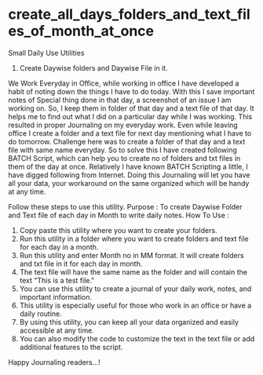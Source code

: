 # create_all_days_folders_and_text_files_of_month_at_once
Small Daily Use Utilities 
1. Create Daywise folders and Daywise File in it.


We Work Everyday in Office, while working in office I have developed a habit of noting down the things I have to do today.
With this I save important notes of Special thing done in that day, a screenshot of an issue I am working on.
So, I keep them in folder of that day and a text file of that day. It helps me to find out what I did on a particular day while I was working.
This resulted in proper Journaling on my everyday work. Even while leaving office I create a folder and a text file for next day mentioning
what I have to do tomorrow.
Challenge here was to create a folder of that day and a text file with same name everyday.
So to solve this I have created following BATCH Script, which can help you to create no of folders and txt files in them of the day at once.
Relatively I have known BATCH Scripting a little, I have digged following from Internet.
Doing this Journaling will let you have all your data, your workaround on the same organized which will be handy at any time.


Follow these steps to use this utility.
Purpose    : To create Daywise Folder and Text file of each day in Month to write daily notes.
How To Use : 
1. Copy paste this utility where you want to create your folders.
2. Run this utility in a folder where you want to create folders and text file for each day in a month.
3. Run this utility and enter Month no in MM format. It will create folders and txt file in it for each day in month.
4. The text file will have the same name as the folder and will contain the text "This is a test file."
5. You can use this utility to create a journal of your daily work, notes, and important information.
6. This utility is especially useful for those who work in an office or have a daily routine.
7. By using this utility, you can keep all your data organized and easily accessible at any time.
8. You can also modify the code to customize the text in the text file or add additional features to the script.


Happy Journaling readers...!

